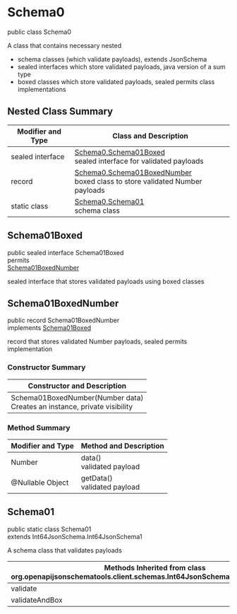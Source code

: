 # Schema0
public class Schema0<br>

A class that contains necessary nested
- schema classes (which validate payloads), extends JsonSchema
- sealed interfaces which store validated payloads, java version of a sum type
- boxed classes which store validated payloads, sealed permits class implementations

## Nested Class Summary
| Modifier and Type | Class and Description |
| ----------------- | ---------------------- |
| sealed interface | [Schema0.Schema01Boxed](#schema01boxed)<br> sealed interface for validated payloads |
| record | [Schema0.Schema01BoxedNumber](#schema01boxednumber)<br> boxed class to store validated Number payloads |
| static class | [Schema0.Schema01](#schema01)<br> schema class |

## Schema01Boxed
public sealed interface Schema01Boxed<br>
permits<br>
[Schema01BoxedNumber](#schema01boxednumber)

sealed interface that stores validated payloads using boxed classes

## Schema01BoxedNumber
public record Schema01BoxedNumber<br>
implements [Schema01Boxed](#schema01boxed)

record that stores validated Number payloads, sealed permits implementation

### Constructor Summary
| Constructor and Description |
| --------------------------- |
| Schema01BoxedNumber(Number data)<br>Creates an instance, private visibility |

### Method Summary
| Modifier and Type | Method and Description |
| ----------------- | ---------------------- |
| Number | data()<br>validated payload |
| @Nullable Object | getData()<br>validated payload |

## Schema01
public static class Schema01<br>
extends Int64JsonSchema.Int64JsonSchema1

A schema class that validates payloads

| Methods Inherited from class org.openapijsonschematools.client.schemas.Int64JsonSchema.Int64JsonSchema1 |
| ------------------------------------------------------------------ |
| validate                                                           |
| validateAndBox                                                     |
